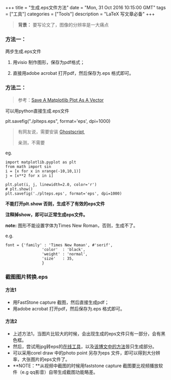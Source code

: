 +++ 
title = "生成.eps文件方法" 
date = "Mon, 31 Oct 2016 10:15:00 GMT" 
tags = ["工具"] 
categories = ["Tools"]
description = "LaTeX 写文章必备" 
+++ 


>**背景：**
>要写论文了，图像的分辨率是一大痛点

###  方法一：

两步生成.eps文件

1. 用visio 制作图形，保存为pdf格式；

2. 直接用adobe acrobat 打开pdf，然后保存为.eps 格式即可。


###  方法二：

>参考：[Save A Matplotlib Plot As A Vector](http://chrisalbon.com/python/matplotlib_save_a_plot_as_vector.html)


可以用python直接生成.eps文件

plt.savefig("./plteps.eps", format='eps', dpi=1000)

>有网友说，需要安装 [Ghostscript](http://www.ghostscript.com/),
>
>亲测，不需要


eg.

```
import matplotlib.pyplot as plt
from math import sin
i = [x for x in xrange(-10,10,1)]
j = [x**2 for x in i]

plt.plot(i, j, linewidth=2.0, color='r')
# plt.show()
plt.savefig('./plteps.eps', format='eps', dpi=1000)
```

**不能打开plt.show 否则，生成不了有效的eps文件**

**注释掉show，即可以正常生成eps文件。**

**note:**
图形不能设置字体为Times New Roman，否则，生成不了。

e.g.

```
font = {'family' : 'Times New Roman', #'serif',
                'color'  : 'black',
                'weight' : 'normal',
                'size'   : 35,
                }
```

###  截图图片转换.eps

####  方法1
- 用FastStone capture 截图，然后直接生成pdf；
- 用adobe acrobat 打开pdf，然后保存为.eps 格式即可。

####  方法2

- 上述方法1，当图片比较大的时候，会出现生成的eps文件只有一部分，会有黑色框。
- 然后，尝试用jpg转eps的[在线工具](http://www.tlhiv.org/rast2vec/)，以及[该博文中的方法](http://blog.sina.com.cn/s/blog_5410e7b50101lme2.html)皆只生成部分。
- 可以采用corel draw 中的photo point 另存为eps 文件，即可以得到大分辨率，大张图片的eps文件了。
- **NOTE：**从视频中截图的时候用faststone capture 截图要比视频播放软件（e.g qq影音）自带生成截图功能略差。



